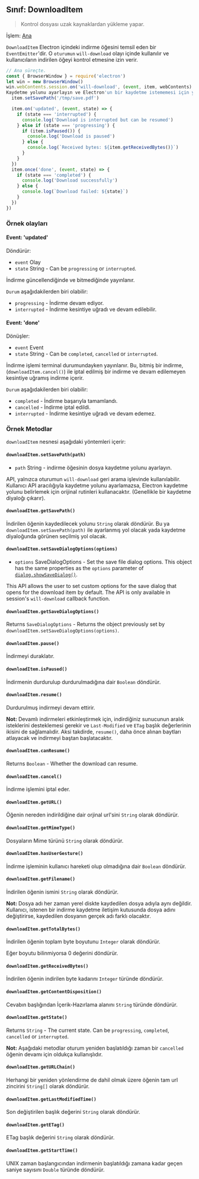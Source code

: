 ## Sınıf: DownloadItem

> Kontrol dosyası uzak kaynaklardan yükleme yapar.

İşlem: [Ana](../glossary.md#main-process)

`DownloadItem` Electron içindeki indirme öğesini temsil eden bir `EventEmitter`'dir. O `oturumun` `will-download` olayı içinde kullanılır ve kullanıcıların indirilen öğeyi kontrol etmesine izin verir.

```javascript
// Ana süreçte.
const { BrowserWindow } = require('electron')
let win = new BrowserWindow()
win.webContents.session.on('will-download', (event, item, webContents) => {
Kaydetme yolunu ayarlayın ve Electron'un bir kaydetme istememesi için yol gösterin.
  item.setSavePath('/tmp/save.pdf')

  item.on('updated', (event, state) => {
    if (state === 'interrupted') {
      console.log('Download is interrupted but can be resumed')
    } else if (state === 'progressing') {
      if (item.isPaused()) {
        console.log('Download is paused')
      } else {
        console.log(`Received bytes: ${item.getReceivedBytes()}`)
      }
    }
  })
  item.once('done', (event, state) => {
    if (state === 'completed') {
      console.log('Download successfully')
    } else {
      console.log(`Download failed: ${state}`)
    }
  })
})
```

### Örnek olayları

#### Event: 'updated'

Döndürür:

* `event` Olay
* `state` String - Can be `progressing` or `interrupted`.

İndirme güncellendiğinde ve bitmediğinde yayınlanır.

`Durum` aşağıdakilerden biri olabilir:

* `progressing` - İndirme devam ediyor.
* `interrupted` - İndirme kesintiye uğradı ve devam edilebilir.

#### Event: 'done'

Dönüşler:

* `event` Event
* `state` String - Can be `completed`, `cancelled` or `interrupted`.

İndirme işlemi terminal durumundayken yayınlanır. Bu, bitmiş bir indirme, (`downloadItem.cancel()`) ile iptal edilmiş bir indirme ve devam edilemeyen kesintiye uğramış indirme içerir.

`Durum` aşağıdakilerden biri olabilir:

* `completed` - İndirme başarıyla tamamlandı.
* `cancelled` - İndirme iptal edildi.
* `interrupted` - İndirme kesintiye uğradı ve devam edemez.

### Örnek Metodlar

`downloadItem` nesnesi aşağıdaki yöntemleri içerir:

#### `downloadItem.setSavePath(path)`

* `path` String - indirme öğesinin dosya kaydetme yolunu ayarlayın.

API, yalnızca oturumun `will-download` geri arama işlevinde kullanılabilir. Kullanıcı API aracılığıyla kaydetme yolunu ayarlamazsa, Electron kaydetme yolunu belirlemek için orijinal rutinleri kullanacaktır. (Genellikle bir kaydetme diyaloğı çıkarır).

#### `downloadItem.getSavePath()`

İndirilen öğenin kaydedilecek yolunu `String` olarak döndürür. Bu ya `downloadItem.setSavePath(path)` ile ayarlanmış yol olacak yada kaydetme diyaloğunda görünen seçilmiş yol olacak.

#### `downloadItem.setSaveDialogOptions(options)`

* `options` SaveDialogOptions - Set the save file dialog options. This object has the same properties as the `options` parameter of [`dialog.showSaveDialog()`](dialog.md).

This API allows the user to set custom options for the save dialog that opens for the download item by default. The API is only available in session's `will-download` callback function.

#### `downloadItem.getSaveDialogOptions()`

Returns `SaveDialogOptions` - Returns the object previously set by `downloadItem.setSaveDialogOptions(options)`.

#### `downloadItem.pause()`

İndirmeyi duraklatır.

#### `downloadItem.isPaused()`

İndirmenin durdurulup durdurulmadığına dair `Boolean` döndürür.

#### `downloadItem.resume()`

Durdurulmuş indirmeyi devam ettirir.

**Not:** Devamlı indirmeleri etkinleştirmek için, indirdiğiniz sunucunun aralık isteklerini desteklemesi gerekir ve `Last-Modified` ve `ETag` başlık değerlerinin ikisini de sağlamalıdir. Aksi takdirde, `resume()`, daha önce alınan baytları atlayacak ve indirmeyi baştan başlatacaktır.

#### `downloadItem.canResume()`

Returns `Boolean` - Whether the download can resume.

#### `downloadItem.cancel()`

İndirme işlemini iptal eder.

#### `downloadItem.getURL()`

Öğenin nereden indirildiğine dair orjinal url'sini `String` olarak döndürür.

#### `downloadItem.getMimeType()`

Dosyaların Mime türünü `String` olarak döndürür.

#### `downloadItem.hasUserGesture()`

İndirme işleminin kullanıcı hareketi olup olmadığına dair `Boolean` döndürür.

#### `downloadItem.getFilename()`

İndirilen öğenin ismini `String` olarak döndürür.

**Not:** Dosya adı her zaman yerel diskte kaydedilen dosya adıyla aynı değildir. Kullanıcı, istenen bir indirme kaydetme iletişim kutusunda dosya adını değiştirirse, kaydedilen dosyanın gerçek adı farklı olacaktır.

#### `downloadItem.getTotalBytes()`

İndirilen öğenin toplam byte boyutunu `Integer` olarak döndürür.

Eğer boyutu bilinmiyorsa 0 değerini döndürür.

#### `downloadItem.getReceivedBytes()`

İndirilen öğenin indirilen byte kadarını `Integer` türünde döndürür.

#### `downloadItem.getContentDisposition()`

Cevabın başlığından İçerik-Hazırlama alanını `String` türünde döndürür.

#### `downloadItem.getState()`

Returns `String` - The current state. Can be `progressing`, `completed`, `cancelled` or `interrupted`.

**Not:** Aşağıdaki metodlar oturum yeniden başlatıldığı zaman bir `cancelled` öğenin devamı için oldukça kullanışlıdır.

#### `downloadItem.getURLChain()`

Herhangi bir yeniden yönlendirme de dahil olmak üzere öğenin tam url zincirini `String[]` olarak döndürür.

#### `downloadItem.getLastModifiedTime()`

Son değiştirilen başlık değerini `String` olarak döndürür.

#### `downloadItem.getETag()`

ETag başlık değerini `String` olarak döndürür.

#### `downloadItem.getStartTime()`

UNIX zaman başlangıcından indirmenin başlatıldığı zamana kadar geçen saniye sayısını `Double` türünde döndürür.
